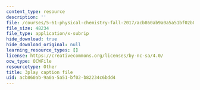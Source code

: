 ```yaml
---
content_type: resource
description: ''
file: /courses/5-61-physical-chemistry-fall-2017/acb860ab9a0a5a51bf02b82234c6bdd4_zwz9M1XNn-c.vtt
file_size: 48234
file_type: application/x-subrip
hide_download: true
hide_download_original: null
learning_resource_types: []
license: https://creativecommons.org/licenses/by-nc-sa/4.0/
ocw_type: OCWFile
resourcetype: Other
title: 3play caption file
uid: acb860ab-9a0a-5a51-bf02-b82234c6bdd4
---
```

